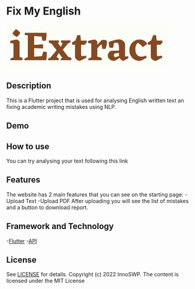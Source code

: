 # Fix My English

![a](assets/logo2.jpg)

## Description
This is a Flutter project that is used for analysing English written text an fixing academic writing mistakes using NLP.
## Demo

## How to use
You can try analysing your text following this link
## Features
The website has 2 main features that you can see on the starting page:
  -Upload Text
  -Upload PDF
After uploading you will see the list of mistakes and a button to download report.

## Framework and Technology
  -<a href="https://flutter.dev">Flutter</a>
  -<a href="https://aqueous-anchorage-93443.herokuapp.com/docs">API</a>
## License
See <a href="https://github.com/InnoSWP/FixMyEnglish_BS21-04/blob/master/LICENSE">LICENSE</a> for details. Copyright (c) 2022 InnoSWP.
The content is licensed under the MIT License
